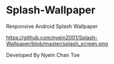 # Splash-Wallpaper
Responsive Android Splash Wallpaper

https://github.com/nyein2001/Splash-Wallpaper/blob/master/splash_screen.png

Developed By Nyein Chan Toe
